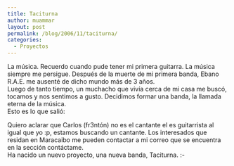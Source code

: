 ```yaml
---
title: Taciturna
author: muammar
layout: post
permalink: /blog/2006/11/taciturna/
categories:
  - Proyectos
---
```

La música. Recuerdo cuando pude tener mi primera guitarra. La música siempre me persigue. Después de la muerte de mi primera banda, Ebano R.A.E. me ausenté de dicho mundo más de 3 años.  
Luego de tanto tiempo, un muchacho que vivía cerca de mi casa me buscó, tocamos y nos sentimos a gusto. Decidimos formar una banda, la llamada eterna de la música.  
Esto es lo que salió:  
  
Quiero aclarar que Carlos (fr3ntón) no es el cantante el es guitarrista al igual que yo :p, estamos buscando un cantante. Los interesados que residan en Maracaibo me pueden contactar a mi correo que se encuentra en la sección contáctame.  
Ha nacido un nuevo proyecto, una nueva banda, Taciturna. <img src="http://muammar.me/blog/wp-includes/images/smilies/simple-smile.png" alt=":-)" class="wp-smiley" style="height: 1em; max-height: 1em;" />